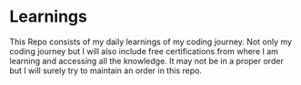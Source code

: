 # Learnings
This Repo consists of my daily learnings of my coding journey.
Not only my coding journey but I will also include free certifications from where I am learning and accessing all the knowledge.
It may not be in a proper order but I will surely try to maintain an order in this repo.
